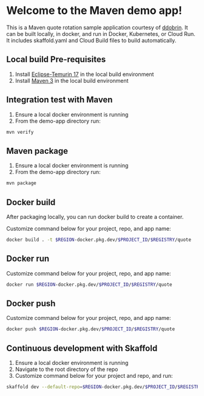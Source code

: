 # Welcome to the Maven demo app!

This is a Maven quote rotation sample application courtesy of [ddobrin](https://github.com/ddobrin). It can be built locally, in docker, and run in Docker, Kubernetes, or Cloud Run. It includes skaffold.yaml and Cloud Build files to build automatically.

## Local build Pre-requisites

1. Install [Eclipse-Temurin 17](https://adoptium.net/installation/) in the local build environment
2. Install [Maven 3](https://maven.apache.org/install.html) in the local build environment

## Integration test with Maven

1. Ensure a local docker environment is running
2. From the demo-app directory run:

```bash
mvn verify
```

## Maven package

1. Ensure a local docker environment is running
2. From the demo-app directory run:

```bash
mvn package
```

## Docker build

After packaging locally, you can run docker build to create a container.

Customize command below for your project, repo, and app name:

```bash
docker build . -t $REGION-docker.pkg.dev/$PROJECT_ID/$REGISTRY/quote
```
## Docker run

Customize command below for your project, repo, and app name:
```bash
docker run $REGION-docker.pkg.dev/$PROJECT_ID/$REGISTRY/quote
```

## Docker push

Customize command below for your project, repo, and app name:
```bash
docker push $REGION-docker.pkg.dev/$PROJECT_ID/$REGISTRY/quote
```

## Continuous development with Skaffold

1. Ensure a local docker environment is running
2. Navigate to the root directory of the repo
3. Customize command below for your project and repo, and run:

```bash
skaffold dev --default-repo=$REGION-docker.pkg.dev/$PROJECT_ID/$REGISTRY/quote
```
